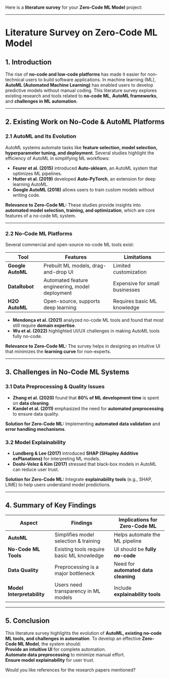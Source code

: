 Here is a **literature survey** for your **Zero-Code ML Model** project:  

---

# **Literature Survey on Zero-Code ML Model**  

## **1. Introduction**  
The rise of **no-code and low-code platforms** has made it easier for non-technical users to build software applications. In machine learning (ML), **AutoML (Automated Machine Learning)** has enabled users to develop predictive models without manual coding. This literature survey explores existing research and tools related to **no-code ML**, **AutoML frameworks**, and **challenges in ML automation**.  

---

## **2. Existing Work on No-Code & AutoML Platforms**  

### **2.1 AutoML and Its Evolution**  
AutoML systems automate tasks like **feature selection, model selection, hyperparameter tuning, and deployment**. Several studies highlight the efficiency of AutoML in simplifying ML workflows:  

- **Feurer et al. (2015)** introduced **Auto-sklearn**, an AutoML system that optimizes ML pipelines.  
- **Hutter et al. (2019)** developed **Auto-PyTorch**, an extension for deep learning AutoML.  
- **Google AutoML (2018)** allows users to train custom models without writing code.  

 **Relevance to Zero-Code ML:** These studies provide insights into **automated model selection, training, and optimization**, which are core features of a no-code ML system.  

---

### **2.2 No-Code ML Platforms**  
Several commercial and open-source no-code ML tools exist:  

| **Tool** | **Features** | **Limitations** |  
|----------|-------------|----------------|  
| **Google AutoML** | Prebuilt ML models, drag-and-drop UI | Limited customization |  
| **DataRobot** | Automated feature engineering, model deployment | Expensive for small businesses |  
| **H2O AutoML** | Open-source, supports deep learning | Requires basic ML knowledge |  

- **Mendonça et al. (2021)** analyzed no-code ML tools and found that most still require **domain expertise**.  
- **Wu et al. (2022)** highlighted UI/UX challenges in making AutoML tools fully no-code.  

 **Relevance to Zero-Code ML:** The survey helps in designing an intuitive UI that minimizes the **learning curve** for non-experts.  

---

## **3. Challenges in No-Code ML Systems**  

### **3.1 Data Preprocessing & Quality Issues**  
- **Zhang et al. (2020)** found that **80% of ML development time** is spent on **data cleaning**.  
- **Kandel et al. (2011)** emphasized the need for **automated preprocessing** to ensure data quality.  

 **Solution for Zero-Code ML:** Implementing **automated data validation** and **error handling mechanisms**.  

### **3.2 Model Explainability**  
- **Lundberg & Lee (2017)** introduced **SHAP (SHapley Additive exPlanations)** for interpreting ML models.  
- **Doshi-Velez & Kim (2017)** stressed that black-box models in AutoML can reduce user trust.  

 **Solution for Zero-Code ML:** Integrate **explainability tools** (e.g., SHAP, LIME) to help users understand model predictions.  

---

## **4. Summary of Key Findings**  

| **Aspect** | **Findings** | **Implications for Zero-Code ML** |  
|------------|-------------|--------------------------------|  
| **AutoML** | Simplifies model selection & training | Helps automate the ML pipeline |  
| **No-Code ML Tools** | Existing tools require basic ML knowledge | UI should be **fully no-code** |  
| **Data Quality** | Preprocessing is a major bottleneck | Need for **automated data cleaning** |  
| **Model Interpretability** | Users need transparency in ML models | Include **explainability tools** |  

---

## **5. Conclusion**  
This literature survey highlights the evolution of **AutoML, existing no-code ML tools, and challenges in automation**. To develop an effective **Zero-Code ML Model**, the system should:  
**Provide an intuitive UI** for complete automation.  
**Automate data preprocessing** to minimize manual effort.  
**Ensure model explainability** for user trust.  

Would you like references for the research papers mentioned? 
